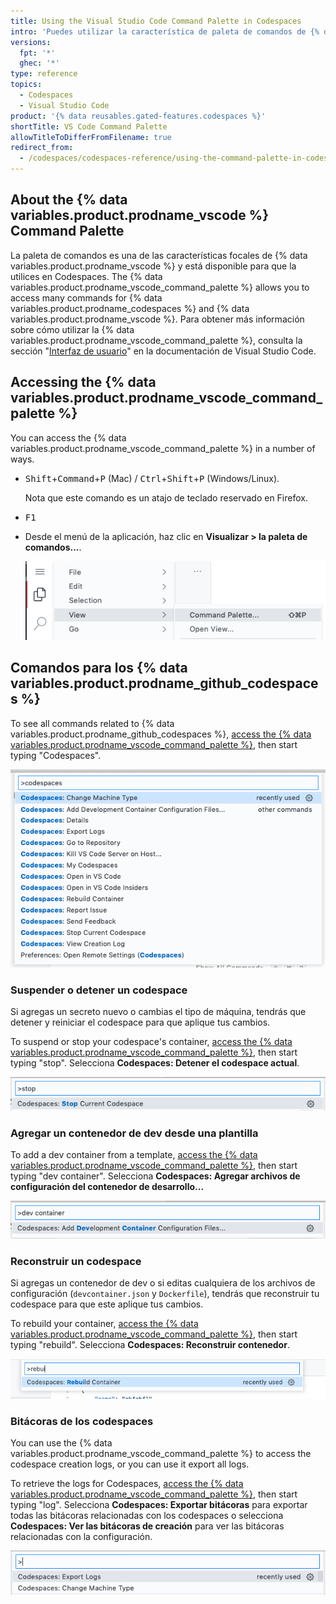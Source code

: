 ```yaml
---
title: Using the Visual Studio Code Command Palette in Codespaces
intro: 'Puedes utilizar la característica de paleta de comandos de {% data variables.product.prodname_vscode %} para acceder a muchos comandos en Codespaces.'
versions:
  fpt: '*'
  ghec: '*'
type: reference
topics:
  - Codespaces
  - Visual Studio Code
product: '{% data reusables.gated-features.codespaces %}'
shortTitle: VS Code Command Palette
allowTitleToDifferFromFilename: true
redirect_from:
  - /codespaces/codespaces-reference/using-the-command-palette-in-codespaces
---
```


## About the {% data variables.product.prodname_vscode %} Command Palette

La paleta de comandos es una de las características focales de {% data variables.product.prodname_vscode %} y está disponible para que la utilices en Codespaces. The {% data variables.product.prodname_vscode_command_palette %} allows you to access many commands for {% data variables.product.prodname_codespaces %} and {% data variables.product.prodname_vscode %}. Para obtener más información sobre cómo utilizar la {% data variables.product.prodname_vscode_command_palette %}, consulta la sección "[Interfaz de usuario](https://code.visualstudio.com/docs/getstarted/userinterface#_command-palette)" en la documentación de Visual Studio Code.

## Accessing the {% data variables.product.prodname_vscode_command_palette %}

You can access the {% data variables.product.prodname_vscode_command_palette %} in a number of ways.

- <kbd>Shift</kbd>+<kbd>Command</kbd>+<kbd>P</kbd> (Mac) / <kbd>Ctrl</kbd>+<kbd>Shift</kbd>+<kbd>P</kbd> (Windows/Linux).

  Nota que este comando es un atajo de teclado reservado en Firefox.
- <kbd>F1</kbd>
- Desde el menú de la aplicación, haz clic en **Visualizar > la paleta de comandos...**.

  ![El menú de la aplicación](/assets/images/help/codespaces/codespaces-view-menu.png)

## Comandos para los {% data variables.product.prodname_github_codespaces %}

To see all commands related to {% data variables.product.prodname_github_codespaces %}, [access the {% data variables.product.prodname_vscode_command_palette %}](#accessing-the-command-palette), then start typing "Codespaces".

![Una lista de todos los comandos que se relacionan con los codespaces](/assets/images/help/codespaces/codespaces-command-palette.png)

### Suspender o detener un codespace

Si agregas un secreto nuevo o cambias el tipo de máquina, tendrás que detener y reiniciar el codespace para que aplique tus cambios.

To suspend or stop your codespace's container, [access the {% data variables.product.prodname_vscode_command_palette %}](#accessing-the-command-palette), then start typing "stop". Selecciona **Codespaces: Detener el codespace actual**.

![Comando para detner un codespace](/assets/images/help/codespaces/codespaces-stop.png)

### Agregar un contenedor de dev desde una plantilla

To add a dev container from a template, [access the {% data variables.product.prodname_vscode_command_palette %}](#accessing-the-command-palette), then start typing "dev container". Selecciona **Codespaces: Agregar archivos de configuración del contenedor de desarrollo...**

![Comando para agregar un contenedor de dev](/assets/images/help/codespaces/add-prebuilt-container-command.png)

### Reconstruir un codespace

Si agregas un contenedor de dev o si editas cualquiera de los archivos de configuración (`devcontainer.json` y `Dockerfile`), tendrás que reconstruir tu codespace para que este aplique tus cambios.

To rebuild your container, [access the {% data variables.product.prodname_vscode_command_palette %}](#accessing-the-command-palette), then start typing "rebuild". Selecciona **Codespaces: Reconstruir contenedor**.

![Comando para reconstruir un codespace](/assets/images/help/codespaces/codespaces-rebuild.png)

### Bitácoras de los codespaces

You can use the {% data variables.product.prodname_vscode_command_palette %} to access the codespace creation logs, or you can use it export all logs.

To retrieve the logs for Codespaces, [access the {% data variables.product.prodname_vscode_command_palette %}](#accessing-the-command-palette), then start typing "log". Selecciona **Codespaces: Exportar bitácoras** para exportar todas las bitácoras relacionadas con los codespaces o selecciona **Codespaces: Ver las bitácoras de creación** para ver las bitácoras relacionadas con la configuración.

![Comando para acceder a las bitácoras](/assets/images/help/codespaces/codespaces-logs.png)
